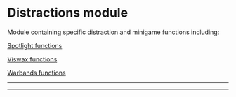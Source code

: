 # Distractions module

Module containing specific distraction and minigame functions including:<a href="distraction/spotlight">Spotlight functions</a><a href="distraction/viswax">Viswax functions</a><a href="distraction/warbands">Warbands functions</a>



* * *


* * *










